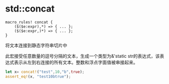 # std::concat

```rustr
macro_rules! concat {
    ($($e:expr),*) => { ... };
    ($($e:expr,)*) => { ... };
}
```

将文本连接到静态字符串切片中

此宏接受任意数量的逗号分隔的文本，生成一个类型为&'static str的表达式，该表达式表示从左到右连接的所有文本。整数和浮点字面值被串接起来。

```rust
let x= concat!("test",10,"b",true);
assert_eq!(x, "test10btrue");
```

